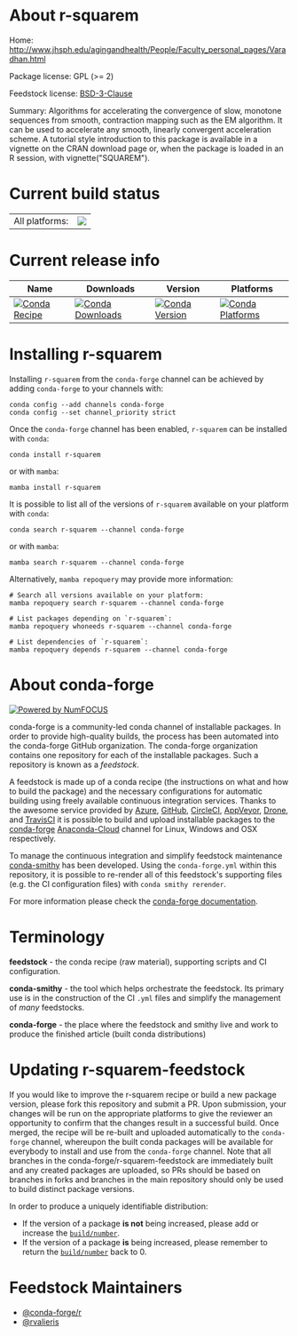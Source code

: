 About r-squarem
===============

Home: http://www.jhsph.edu/agingandhealth/People/Faculty_personal_pages/Varadhan.html

Package license: GPL (>= 2)

Feedstock license: [BSD-3-Clause](https://github.com/conda-forge/r-squarem-feedstock/blob/main/LICENSE.txt)

Summary: Algorithms for accelerating the convergence of slow, monotone sequences from smooth, contraction mapping such as the EM algorithm. It can be used to accelerate any smooth, linearly convergent acceleration scheme.  A tutorial style introduction to this package is available in a vignette on the CRAN download page or, when the package is loaded in an R session, with vignette("SQUAREM").

Current build status
====================


<table><tr><td>All platforms:</td>
    <td>
      <a href="https://dev.azure.com/conda-forge/feedstock-builds/_build/latest?definitionId=1668&branchName=main">
        <img src="https://dev.azure.com/conda-forge/feedstock-builds/_apis/build/status/r-squarem-feedstock?branchName=main">
      </a>
    </td>
  </tr>
</table>

Current release info
====================

| Name | Downloads | Version | Platforms |
| --- | --- | --- | --- |
| [![Conda Recipe](https://img.shields.io/badge/recipe-r--squarem-green.svg)](https://anaconda.org/conda-forge/r-squarem) | [![Conda Downloads](https://img.shields.io/conda/dn/conda-forge/r-squarem.svg)](https://anaconda.org/conda-forge/r-squarem) | [![Conda Version](https://img.shields.io/conda/vn/conda-forge/r-squarem.svg)](https://anaconda.org/conda-forge/r-squarem) | [![Conda Platforms](https://img.shields.io/conda/pn/conda-forge/r-squarem.svg)](https://anaconda.org/conda-forge/r-squarem) |

Installing r-squarem
====================

Installing `r-squarem` from the `conda-forge` channel can be achieved by adding `conda-forge` to your channels with:

```
conda config --add channels conda-forge
conda config --set channel_priority strict
```

Once the `conda-forge` channel has been enabled, `r-squarem` can be installed with `conda`:

```
conda install r-squarem
```

or with `mamba`:

```
mamba install r-squarem
```

It is possible to list all of the versions of `r-squarem` available on your platform with `conda`:

```
conda search r-squarem --channel conda-forge
```

or with `mamba`:

```
mamba search r-squarem --channel conda-forge
```

Alternatively, `mamba repoquery` may provide more information:

```
# Search all versions available on your platform:
mamba repoquery search r-squarem --channel conda-forge

# List packages depending on `r-squarem`:
mamba repoquery whoneeds r-squarem --channel conda-forge

# List dependencies of `r-squarem`:
mamba repoquery depends r-squarem --channel conda-forge
```


About conda-forge
=================

[![Powered by
NumFOCUS](https://img.shields.io/badge/powered%20by-NumFOCUS-orange.svg?style=flat&colorA=E1523D&colorB=007D8A)](https://numfocus.org)

conda-forge is a community-led conda channel of installable packages.
In order to provide high-quality builds, the process has been automated into the
conda-forge GitHub organization. The conda-forge organization contains one repository
for each of the installable packages. Such a repository is known as a *feedstock*.

A feedstock is made up of a conda recipe (the instructions on what and how to build
the package) and the necessary configurations for automatic building using freely
available continuous integration services. Thanks to the awesome service provided by
[Azure](https://azure.microsoft.com/en-us/services/devops/), [GitHub](https://github.com/),
[CircleCI](https://circleci.com/), [AppVeyor](https://www.appveyor.com/),
[Drone](https://cloud.drone.io/welcome), and [TravisCI](https://travis-ci.com/)
it is possible to build and upload installable packages to the
[conda-forge](https://anaconda.org/conda-forge) [Anaconda-Cloud](https://anaconda.org/)
channel for Linux, Windows and OSX respectively.

To manage the continuous integration and simplify feedstock maintenance
[conda-smithy](https://github.com/conda-forge/conda-smithy) has been developed.
Using the ``conda-forge.yml`` within this repository, it is possible to re-render all of
this feedstock's supporting files (e.g. the CI configuration files) with ``conda smithy rerender``.

For more information please check the [conda-forge documentation](https://conda-forge.org/docs/).

Terminology
===========

**feedstock** - the conda recipe (raw material), supporting scripts and CI configuration.

**conda-smithy** - the tool which helps orchestrate the feedstock.
                   Its primary use is in the construction of the CI ``.yml`` files
                   and simplify the management of *many* feedstocks.

**conda-forge** - the place where the feedstock and smithy live and work to
                  produce the finished article (built conda distributions)


Updating r-squarem-feedstock
============================

If you would like to improve the r-squarem recipe or build a new
package version, please fork this repository and submit a PR. Upon submission,
your changes will be run on the appropriate platforms to give the reviewer an
opportunity to confirm that the changes result in a successful build. Once
merged, the recipe will be re-built and uploaded automatically to the
`conda-forge` channel, whereupon the built conda packages will be available for
everybody to install and use from the `conda-forge` channel.
Note that all branches in the conda-forge/r-squarem-feedstock are
immediately built and any created packages are uploaded, so PRs should be based
on branches in forks and branches in the main repository should only be used to
build distinct package versions.

In order to produce a uniquely identifiable distribution:
 * If the version of a package **is not** being increased, please add or increase
   the [``build/number``](https://docs.conda.io/projects/conda-build/en/latest/resources/define-metadata.html#build-number-and-string).
 * If the version of a package **is** being increased, please remember to return
   the [``build/number``](https://docs.conda.io/projects/conda-build/en/latest/resources/define-metadata.html#build-number-and-string)
   back to 0.

Feedstock Maintainers
=====================

* [@conda-forge/r](https://github.com/conda-forge/r/)
* [@rvalieris](https://github.com/rvalieris/)


